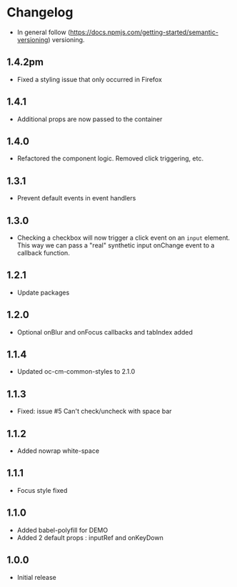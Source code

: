 # Changelog

* In general follow (https://docs.npmjs.com/getting-started/semantic-versioning) versioning.

## <next>

## 1.4.2pm 
* Fixed a styling issue that only occurred in Firefox

## 1.4.1
* Additional props are now passed to the container 

## 1.4.0
* Refactored the component logic. Removed click triggering, etc.

## 1.3.1 
* Prevent default events in event handlers

## 1.3.0
* Checking a checkbox will now trigger a click event on an `input` element. This way we can
pass a "real" synthetic input onChange event to a callback function.

## 1.2.1
* Update packages

## 1.2.0
* Optional onBlur and onFocus callbacks and tabIndex added

## 1.1.4
* Updated oc-cm-common-styles to 2.1.0

## 1.1.3
* Fixed: issue #5 Can't check/uncheck with space bar

## 1.1.2
* Added nowrap white-space
  
## 1.1.1
* Focus style fixed

## 1.1.0
* Added babel-polyfill for DEMO
* Added 2 default props : inputRef and onKeyDown

## 1.0.0
* Initial release
